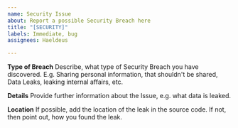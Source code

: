 ```yaml
---
name: Security Issue
about: Report a possible Security Breach here
title: "[SECURITY]"
labels: Immediate, bug
assignees: Haeldeus

---
```


**Type of Breach**
Describe, what type of Security Breach you have discovered. E.g. Sharing personal information, that shouldn't be shared, Data Leaks, leaking internal affairs, etc.

**Details**
Provide further information about the Issue, e.g. what data is leaked. 

**Location**
If possible, add the location of the leak in the source code. If not, then point out, how you found the leak.
